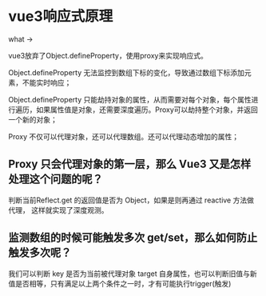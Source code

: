 # vue3响应式原理

what -> 

vue3放弃了Object.defineProperty，使用proxy来实现响应式。

Object.defineProperty 无法监控到数组下标的变化，导致通过数组下标添加元素，不能实时响应；

Object.defineProperty 只能劫持对象的属性，从而需要对每个对象，每个属性进行遍历，如果属性值是对象，还需要深度遍历。Proxy可以劫持整个对象，并返回一个新的对象；

Proxy 不仅可以代理对象，还可以代理数组。还可以代理动态增加的属性；

## Proxy 只会代理对象的第一层，那么 Vue3 又是怎样处理这个问题的呢？

判断当前Reflect.get 的返回值是否为 Object，如果是则再通过 reactive 方法做代理， 这样就实现了深度观测。

## 监测数组的时候可能触发多次 get/set，那么如何防止触发多次呢？

我们可以判断 key 是否为当前被代理对象 target 自身属性，也可以判断旧值与新值是否相等，只有满足以上两个条件之一时，才有可能执行trigger(触发)


